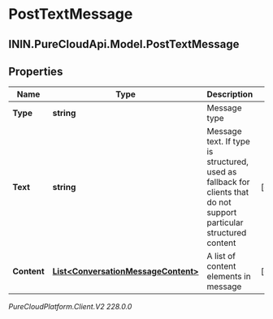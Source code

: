 # PostTextMessage

## ININ.PureCloudApi.Model.PostTextMessage

## Properties

|Name | Type | Description | Notes|
|------------ | ------------- | ------------- | -------------|
| **Type** | **string** | Message type | |
| **Text** | **string** | Message text. If type is structured, used as fallback for clients that do not support particular structured content | [optional] |
| **Content** | [**List&lt;ConversationMessageContent&gt;**](ConversationMessageContent) | A list of content elements in message | [optional] |



_PureCloudPlatform.Client.V2 228.0.0_
